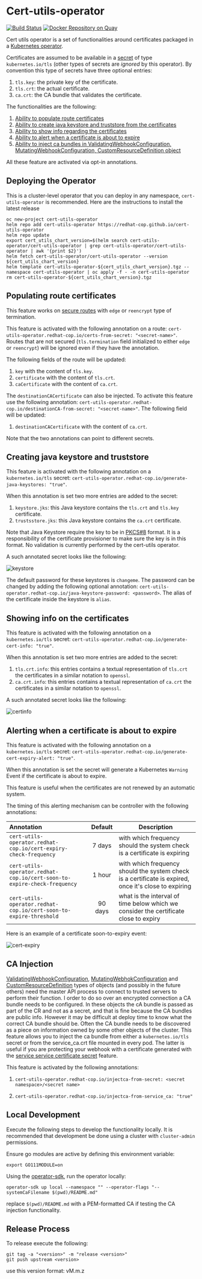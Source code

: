 # Cert-utils-operator

[![Build Status](https://travis-ci.org/redhat-cop/cert-utils-operator.svg?branch=master)](https://travis-ci.org/redhat-cop/cert-utils-operator) [![Docker Repository on Quay](https://quay.io/repository/redhat-cop/cert-utils-operator/status "Docker Repository on Quay")](https://quay.io/repository/redhat-cop/cert-utils-operator)

Cert utils operator is a set of functionalities around certificates packaged in a [Kubernetes operator](https://github.com/operator-framework/operator-sdk).

Certificates are assumed to be available in a [secret](https://kubernetes.io/docs/concepts/configuration/secret/) of type `kubernetes.io/tls` (other types of secrets are *ignored* by this operator).
By convention this type of secrets have three optional entries:

1. `tls.key`: the private key of the certificate.
2. `tls.crt`: the actual certificate.
3. `ca.crt`: the CA bundle that validates the certificate.

The functionalities are the following:

1. [Ability to populate route certificates](#Populating-route-certificates)
2. [Ability to create java keystore and truststore from the certificates](#Creating-java-keystore-and-truststore)
3. [Ability to show info regarding the certificates](#Showing-info-on-the-certificates)
4. [Ability to alert when a certificate is about to expire](#Alerting-when-a-certificate-is-about-to-expire)
5. [Ability to inject ca bundles in ValidatingWebhookConfiguration, MutatingWebhookConfiguration, CustomResourceDefinition object](#CA-injection)

All these feature are activated via opt-in annotations.

## Deploying the Operator

This is a cluster-level operator that you can deploy in any namespace, `cert-utils-operator` is recommended.
Here are the instructions to install the latest release

```shell
oc new-project cert-utils-operator
helm repo add cert-utils-operator https://redhat-cop.github.io/cert-utils-operator
helm repo update
export cert_utils_chart_version=$(helm search cert-utils-operator/cert-utils-operator | grep cert-utils-operator/cert-utils-operator | awk '{print $2}')
helm fetch cert-utils-operator/cert-utils-operator --version ${cert_utils_chart_version}
helm template cert-utils-operator-${cert_utils_chart_version}.tgz --namespace cert-utils-operator | oc apply -f - -n cert-utils-operator
rm cert-utils-operator-${cert_utils_chart_version}.tgz
```

## Populating route certificates

This feature works on [secure routes](https://docs.openshift.com/container-platform/3.11/architecture/networking/routes.html#secured-routes) with `edge` or `reencrypt` type of termination.

This feature is activated with the following annotation on a route: `cert-utils-operator.redhat-cop.io/certs-from-secret: "<secret-name>"`. Routes that are not secured (`tls.termination` field initialized to either `edge` or `reencrypt`) will be ignored even if they have the annotation.

The following fields of the route will be updated:

1. `key` with the content of `tls.key`.
2. `certificate` with the content of `tls.crt`.
3. `caCertificate` with the content of `ca.crt`.

The `destinationCACertificate` can also be injected. To activate this feature use the following annotation: `cert-utils-operator.redhat-cop.io/destinationCA-from-secret: "<secret-name>"`. The following field will be updated:

1. `destinationCACertificate` with the content of `ca.crt`.

Note that the two annotations can point to different secrets.

## Creating java keystore and truststore

This feature is activated with the following annotation on a `kubernetes.io/tls` secret: `cert-utils-operator.redhat-cop.io/generate-java-keystores: "true"`.

When this annotation is set two more entries are added to the secret:

1. `keystore.jks`: this Java keystore contains the `tls.crt` and `tls.key` certificate.
2. `trustsstore.jks`: this Java keystore contains the `ca.crt` certificate.

Note that Java Keystore require the key to be in [PKCS#8](https://en.wikipedia.org/wiki/PKCS_8) format. It is a responsibility of the certificate provisioner to make sure the key is in this format. No validation is currently performed by the cert-utils operator.

A such annotated secret looks like the following:

![keystore](media/keystore.png)

The default password for these keystores is `changeme`. The password can be changed by adding the following optional annotation: `cert-utils-operator.redhat-cop.io/java-keystore-password: <password>`. The alias of the certificate inside the keystore is `alias`.

## Showing info on the certificates

This feature is activated with the following annotation on a `kubernetes.io/tls` secret: `cert-utils-operator.redhat-cop.io/generate-cert-info: "true"`.

When this annotation is set two more entries are added to the secret:

1. `tls.crt.info`: this entries contains a textual representation of `tls.crt` the certificates in a similar notation to `openssl`.
2. `ca.crt.info`: this entries contains a textual representation of `ca.crt` the certificates in a similar notation to `openssl`.

A such annotated secret looks like the following:

![certinfo](media/cert-info.png)

## Alerting when a certificate is about to expire

This feature is activated with the following annotation on a `kubernetes.io/tls` secret: `cert-utils-operator.redhat-cop.io/generate-cert-expiry-alert: "true"`.

When this annotation is set the secret will generate a Kubernetes `Warning` Event if the certificate is about to expire.

This feature is useful when the certificates are not renewed by an automatic system.

The timing of this alerting mechanism can be controller with the following annotations:

| Annotation  | Default  | Description  |
|:-|:-:|---|
| `cert-utils-operator.redhat-cop.io/cert-expiry-check-frequency`  | 7 days  | with which frequency should the system check is a certificate is expiring  |
| `cert-utils-operator.redhat-cop.io/cert-soon-to-expire-check-frequency`  | 1 hour  | with which frequency should the system check is a certificate is expired, once it's close to expiring  |
| `cert-utils-operator.redhat-cop.io/cert-soon-to-expire-threshold`  | 90 days  | what is the interval of time below which we consider the certificate close to expiry  |

Here is an example of a certificate soon-to-expiry event:

![cert-expiry](media/cert-expiry.png)

## CA Injection

[ValidatingWebhookConfiguration](https://kubernetes.io/docs/reference/access-authn-authz/extensible-admission-controllers/), [MutatingWebhokConfiguration](https://kubernetes.io/docs/reference/access-authn-authz/extensible-admission-controllers/) and [CustomResourceDefinition](https://kubernetes.io/docs/concepts/extend-kubernetes/api-extension/custom-resources/) types of objects (and possibly in the future others) need the master API process to connect to trusted servers to perform their function. I order to do so over an encrypted connection a CA bundle needs to be configured. In these objects the cA bundle is passed as part of the CR and not as a secret, and that is fine because the CA bundles are public info. However it may be difficult at deploy time to know what the correct CA bundle should be. Often the CA bundle needs to be discovered as a piece on information owned by some other objects of the cluster.
This feature allows you to inject the ca bundle from either a `kubernetes.io/tls` secret or from the service_ca.crt file mounted in every pod. The latter is useful if you are protecting your webhook with a certificate generated with the [service service certificate secret](https://docs.openshift.com/container-platform/3.11/dev_guide/secrets.html#service-serving-certificate-secrets) feature.

This feature is activated by the following annotations:

1. `cert-utils-operator.redhat-cop.io/injectca-from-secret: <secret namespace>/<secret name>`

2. `cert-utils-operator.redhat-cop.io/injectca-from-service_ca: "true"`

## Local Development

Execute the following steps to develop the functionality locally. It is recommended that development be done using a cluster with `cluster-admin` permissions.

Ensure go modules are active by defining this environment variable:

```shell
export GO111MODULE=on
```

Using the [operator-sdk](https://github.com/operator-framework/operator-sdk), run the operator locally:

```shell
operator-sdk up local --namespace "" --operator-flags "--systemCaFilename $(pwd)/README.md"
```

replace `$(pwd)/README.md` with a PEM-formatted CA if testing the CA injection functionality.

## Release Process

To release execute the following:

```shell
git tag -a "<version>" -m "release <version>"
git push upstream <version>
```

use this version format: vM.m.z
